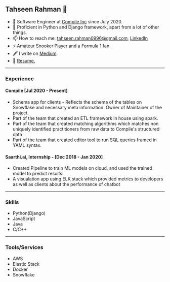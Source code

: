 ## Tahseen Rahman 👋 

- 💼    Software Engineer at [Compile Inc](https://www.compile.com) since July 2020.
- 🌱    Proficient in Python and Django framework, apart from a lot of other things.
- 📫    How to reach me: tahseen.rahman0996@gmail.com, [LinkedIn](https://www.linkedin.com/in/tahseen09)
- ⚡     Amateur Snooker Player and a Formula 1 fan.
- 🖋    I write on [Medium](https://tahseen-rahman.medium.com/).
- 🔖 [Resume.](https://github.com/tahseen09/tahseen09/blob/main/Resume(Tahseen_Rahman).pdf)

***

### Experience
#### Compile [Jul 2020 - Present]
- Schema app for clients - Reflects the schema of the tables on Snowflake and necessary meta information. Owner of Maintainer of the project.
- Part of the team that created an ETL framework in house using spark.
- Part of the team that created matching algorithms which matches non uniquely identified practitioners from raw data to Compile's structured data
- Part of the team that created editor tool to run SQL queries framed in YAML syntax.

#### Saarthi.ai, Internship - [Dec 2018 - Jan 2020]
- Created Pipeline to train ML models on cloud, and used the trained model to predict results.
- A visualation app using ELK stack which provided metrics to developers as well as clients about the performance of chatbot

***

### Skills
- Python(Django)
- JavaScript
- Java
- C/C++

***

### Tools/Services
- AWS
- Elastic Stack
- Docker
- Snowflake
